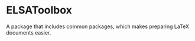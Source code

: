 # ELSAToolbox
A package that includes common packages, which makes preparing LaTeX documents easier.
